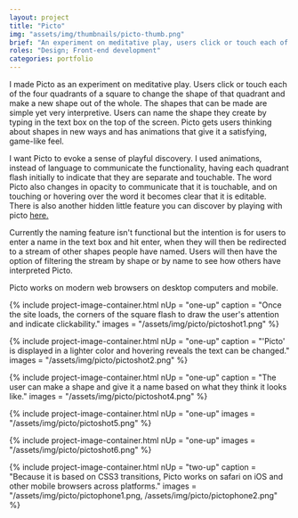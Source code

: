 ```yaml
---
layout: project
title: "Picto"
img: "assets/img/thumbnails/picto-thumb.png"
brief: "An experiment on meditative play, users click or touch each of the four quadrants of a square to change the shape of that quadrant and make a new shape out of the whole. The shapes that can be made are simple yet very interpretive."
roles: "Design; Front-end development"
categories: portfolio
---
```


I made Picto as an experiment on meditative play. Users click or touch each of the four quadrants of a square to change the shape of that quadrant and make a new shape out of the whole. The shapes that can be made are simple yet very interpretive. Users can name the shape they create by typing in the text box on the top of the screen. Picto gets users thinking about shapes in new ways and has animations that give it a satisfying, game-like feel.

I want Picto to evoke a sense of playful discovery. I used animations, instead of language to communicate the functionality, having each quadrant flash initially to indicate that they are separate and touchable. The word Picto also changes in opacity to communicate that it is touchable, and on touching or hovering over the word it becomes clear that it is editable. There is also another hidden little feature you can discover by playing with picto [here.](http://zachtemkin.us/lab/picto/)

Currently the naming feature isn't functional but the intention is for users to enter a name in the text box and hit enter, when they will then be redirected to a stream of other shapes people have named. Users will then have the option of filtering the stream by shape or by name to see how others have interpreted Picto.

Picto works on modern web browsers on desktop computers and mobile.

{% 
  include project-image-container.html
  nUp = "one-up"
  caption = "Once the site loads, the corners of the square flash to draw the user's attention and indicate clickability."
  images = "/assets/img/picto/pictoshot1.png"
%}

{% 
  include project-image-container.html
  nUp = "one-up"
  caption = "'Picto' is displayed in a lighter color and hovering reveals the text can be changed."
  images = "/assets/img/picto/pictoshot2.png"
%}

{% 
  include project-image-container.html
  nUp = "one-up"
  caption = "The user can make a shape and give it a name based on what they think it looks like."
  images = "/assets/img/picto/pictoshot4.png"
%}

{% 
  include project-image-container.html
  nUp = "one-up"
  images = "/assets/img/picto/pictoshot5.png"
%}

{% 
  include project-image-container.html
  nUp = "one-up"
  images = "/assets/img/picto/pictoshot6.png"
%}

{% 
  include project-image-container.html
  nUp = "two-up"
  caption = "Because it is based on CSS3 transitions, Picto works on safari on iOS and other mobile browsers across platforms."
  images = "/assets/img/picto/pictophone1.png, /assets/img/picto/pictophone2.png"
%}
